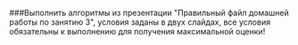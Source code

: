 ###Выполнить алгоритмы из презентации "Правильный файл домашней работы по занятию 3", условия заданы в двух слайдах, все условия обязательны к выполнению для получения максимальной оценки!